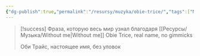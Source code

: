 ```yaml
---
{"dg-publish":true,"permalink":"/resursy/muzyka/obie-trice/","tags":["Музыка"]}
---
```


> [!success] Фраза, которую весь мир узнал благодаря [[Ресурсы/Музыка/Without me\|Without me]] 
> Obie Trice, real name, no gimmicks
> 
> Оби Трайс, настоящее имя, без уловок 


